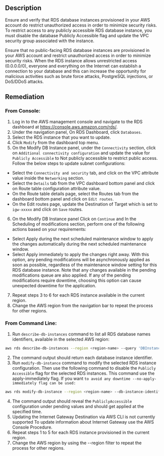 ## Description

Ensure and verify that RDS database instances provisioned in your AWS account do restrict unauthorized access in order to minimize security risks. To restrict access to any publicly accessible RDS database instance, you must disable the database Publicly Accessible flag and update the VPC security group associated with the instance.

Ensure that no public-facing RDS database instances are provisioned in your AWS account and restrict unauthorized access in order to minimize security risks. When the RDS instance allows unrestricted access (0.0.0.0/0), everyone and everything on the Internet can establish a connection to your database and this can increase the opportunity for malicious activities such as brute force attacks, PostgreSQL injections, or DoS/DDoS attacks.

## Remediation

### From Console:

1. Log in to the AWS management console and navigate to the RDS dashboard at https://console.aws.amazon.com/rds/.
2. Under the navigation panel, On RDS Dashboard, click `Databases`.
3. Select the RDS instance that you want to update.
4. Click `Modify` from the dashboard top menu.
5. On the Modify DB Instance panel, under the `Connectivity` section, click on `Additional connectivity configuration` and update the value for `Publicly Accessible` to Not publicly accessible to restrict public access. Follow the below steps to update subnet configurations:
- Select the `Connectivity and security` tab, and click on the VPC attribute value inside the `Networking` section.
- Select the `Details` tab from the VPC dashboard bottom panel and click on Route table configuration attribute value.
- On the Route table details page, select the Routes tab from the dashboard bottom panel and click on `Edit routes`.
- On the Edit routes page, update the Destination of Target which is set to `igw-xxxxx` and click on `Save` routes.
6. On the Modify DB Instance panel Click on `Continue` and In the Scheduling of modifications section, perform one of the following actions based on your requirements:
- Select Apply during the next scheduled maintenance window to apply the changes automatically during the next scheduled maintenance window.
- Select Apply immediately to apply the changes right away. With this option, any pending modifications will be asynchronously applied as soon as possible, regardless of the maintenance window setting for this RDS database instance. Note that any changes available in the pending modifications queue are also applied. If any of the pending modifications require downtime, choosing this option can cause unexpected downtime for the application.
7. Repeat steps 3 to 6 for each RDS instance available in the current region.
8. Change the AWS region from the navigation bar to repeat the process for other
regions.

### From Command Line:

1. Run `describe-db-instances` command to list all RDS database names identifiers, available in the selected AWS region:

```bash
aws rds describe-db-instances --region <region-name> --query 'DBInstances[*].DBInstanceIdentifier'
```

2. The command output should return each database instance identifier.
3. Run `modify-db-instance` command to modify the selected RDS instance configuration. Then use the following command to disable the `Publicly Accessible` flag for the selected RDS instances. This command use the apply-immediately flag. If you want `to avoid any downtime --no-apply-immediately flag can be used:`

```bash
aws rds modify-db-instance --region <region-name> --db-instance-identifier <db-name> --no-publicly-accessible --apply-immediately
```

4. The command output should reveal the `PubliclyAccessible` configuration under pending values and should get applied at the specified time.
5. Updating the Internet Gateway Destination via AWS CLI is not currently supported To update information about Internet Gateway use the AWS Console Procedure.
6. Repeat steps 1 to 5 for each RDS instance provisioned in the current region.
7. Change the AWS region by using the --region filter to repeat the process for other regions.
